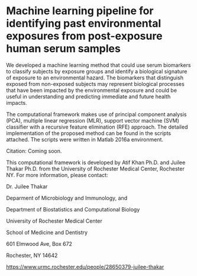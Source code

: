 # Machine learning pipeline for identifying past environmental exposures from post-exposure human serum samples


We developed a machine learning method that could use serum biomarkers to classify subjects by exposure groups and identify a biological signature of exposure to an environmental hazard. The biomarkers that distinguish exposed from non-exposed subjects may represent biological processes that have been impacted by the environmental exposure and could be useful in understanding and predicting immediate and future health impacts. 


The computational framework makes use of principal component analysis (PCA), multiple linear regression (MLR), support vector machine (SVM) classifier with a recursive feature elimination (RFE) approach. The detailed implementation of the proposed method can be found in the scripts attached. The scripts were written in Matlab 2016a environment.


Citation: Coming soon.  


This computational framework is developed by Atif Khan Ph.D. and Juilee Thakar Ph.D. from the University of Rochester Medical Center, Rochester NY. For more information, please contact:



Dr. Juilee Thakar

Deparment of Microbiology and Immunology, and 

Department of Biostatistics and Computational Biology 



University of Rochester Medical Center

School of Medicine and Dentistry

601 Elmwood Ave, Box 672

Rochester, NY 14642

https://www.urmc.rochester.edu/people/28650379-juilee-thakar 
